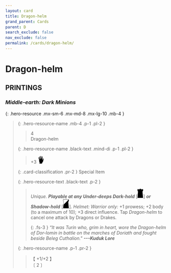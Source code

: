 ```yaml
---
layout: card
title: Dragon-helm
grand_parent: Cards
parent: D
search_exclude: false
nav_exclude: false
permalink: /cards/dragon-helm/
---
```


# Dragon-helm


## PRINTINGS


### _Middle-earth: Dark Minions_

{: .hero-resource .mx-sm-6 .mx-md-8 .mx-lg-10 .mb-4 }
> {: .hero-resource-name .mb-4 .p-1 .pl-2 }
> > <div class="card-mp">4</div>
> > <div class="card-name">Dragon-helm</div>
>
> {: .hero-resource-name .black-text .mind-di .p-1 .pl-2 }
> > +3 ![](/assets/images/di.svg)
>
> {: .card-classification .pr-2 }
> Special Item
>
> {: .hero-resource-text .black-text .p-2 }
> > _Unique._ ***Playable at any Under-deeps Dark-hold*** <nobr>[<img src="/assets/images/dark-hold.svg">]</nobr> ***or Shadow-hold*** <nobr>[<img src="/assets/images/shadow-hold.svg">]</nobr>. _Helmet:_ _Warrior only:_ +1 prowess; +2 body (to a maximum of 10); +3 direct influence. Tap _Dragon-helm_ to cancel one attack by Dragons or Drakes. 
> > 
> > {: .fs-3 } 
> > _“It was Turin who, grim in heart, wore the Dragon-helm of Dor-lomin in battle on the marches of Doriath and fought beside Beleg Cuthalion."_ ***---&#65279;Kuduk&nbsp;Lore*** 
> 
> {: .hero-resource-name .p-1 .pr-2 }
> > <div class="card-shield">【 +1/+2 】</div>
> > <div class="card-corruption">〔 2 〕</div>
